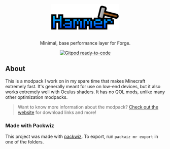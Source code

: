 <div align="center">
  <a href="https://github.com/intergrav/Hammer">
    <img src="docs/images/Hammer Logo+Text.png" alt="Logo" height="80">
  </a>
  <br />
  <br />
  <p align="center">
    Minimal, base performance layer for Forge.
  </p>
  <p><a href="https://gitpod.io/from-referrer/"><img src="https://img.shields.io/badge/Gitpod-ready--to--code-908a85?logo=gitpod&amp;style=flat-square" alt="Gitpod ready-to-code"></a></p>
</div>

## About

This is a modpack I work on in my spare time that makes Minecraft extremely fast. It's generally meant for use on low-end devices, but it also works extremely well with Oculus shaders. It has no QOL mods, unlike many other optimization modpacks.

> Want to know more information about the modpack? [Check out the website](https://intergrav.github.io/Hammer/) for download links and more!

### Made with Packwiz

This project was made with [packwiz](https://github.com/packwiz/packwiz). To export, run `packwiz mr export` in one of the folders.